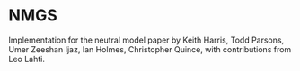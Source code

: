 NMGS
====

Implementation for the neutral model paper by Keith Harris, Todd Parsons, Umer Zeeshan Ijaz, Ian Holmes, Christopher Quince, with contributions from Leo Lahti.  
